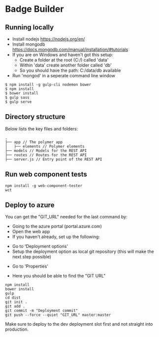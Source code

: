 # Badge Builder

## Running locally

* Install nodejs https://nodejs.org/en/
* Install mongodb https://docs.mongodb.com/manual/installation/#tutorials
* If you are on Windows and haven't got this setup:
  - Create a folder at the root (C:/) called 'data'
  - Within 'data' create another folder called 'db'
  - So you should have the path: C:/data/db available
* Run 'mongod' in a seperate command line window

```
$ npm install -g gulp-cli nodemon bower
$ npm install
$ bower install
$ gulp sass
$ gulp serve
```

## Directory structure

Below lists the key files and folders:

```
.
├── app // The polymer app
│   ├── elements // Polymer elements
├── models // Models for the REST API
├── routes // Routes for the REST API
├── server.js // Entry point of the REST API
```

## Run web component tests

```
npm install -g web-component-tester
wct
```

## Deploy to azure

You can get the "GIT_URL" needed for the last command by:

* Going to the azure portal (portal.azure.com)
* Open the web app
* If you haven't already, set up the following:
 - Go to 'Deployment options'
 - Setup the deployment option as local git repository (this will make the next step possible)
* Go to 'Properties'
 - Here you should be able to find the "GIT URL"

```
npm install
bower install
gulp
cd dist
git init .
git add .
git commit -m "Deployment commit"
git push --force --quiet "GIT_URL" master:master
```

Make sure to deploy to the dev deployment slot first and not straight into production.

